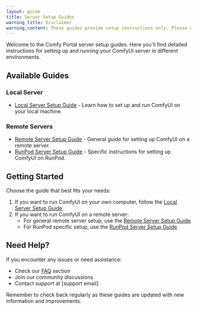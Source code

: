 ```yaml
---
layout: guide
title: Server Setup Guides
warning_title: Disclaimer
warning_content: These guides provide setup instructions only. Please understand all potential risks before proceeding. We are not responsible for any damages or losses that may occur.
---
```


Welcome to the Comfy Portal server setup guides. Here you'll find detailed instructions for setting up and running your ComfyUI server in different environments.

## Available Guides

### Local Server

- [Local Server Setup Guide](local-server) - Learn how to set up and run ComfyUI on your local machine.

### Remote Servers

- [Remote Server Setup Guide](remote-server) - General guide for setting up ComfyUI on a remote server.
- [RunPod Server Setup Guide](remote-server-runpod) - Specific instructions for setting up ComfyUI on RunPod.

## Getting Started

Choose the guide that best fits your needs:

1. If you want to run ComfyUI on your own computer, follow the [Local Server Setup Guide](local-server).
2. If you want to run ComfyUI on a remote server:
   - For general remote server setup, use the [Remote Server Setup Guide](remote-server)
   - For RunPod specific setup, use the [RunPod Server Setup Guide](remote-server-runpod)

## Need Help?

If you encounter any issues or need assistance:

- Check our [FAQ](#) section
- Join our community discussions
- Contact support at [support email]

Remember to check back regularly as these guides are updated with new information and improvements.
